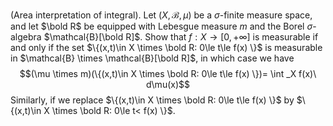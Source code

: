 (Area interpretation of integral). Let $(X,\mathcal{B},\mu)$ be a $\sigma$-finite measure space, and let $\bold R$ be equipped with Lebesgue measure $m$ and the Borel $\sigma$-algebra $\mathcal{B}[\bold R]$. Show that $f:X \to [0,+\infty]$ is measurable if and only if the set $\{(x,t)\in X \times \bold R: 0\le t\le f(x) \}$ is measurable in $\mathcal{B} \times \mathcal{B}[\bold R]$, in which case we have
$$(\mu \times m)(\{(x,t)\in X \times \bold R: 0\le t\le f(x) \})= \int _X f(x)\ d\mu(x)$$
Similarly, if we replace $\{(x,t)\in X \times \bold R: 0\le t\le f(x) \}$ by $\{(x,t)\in X \times \bold R: 0\le t< f(x) \}$.